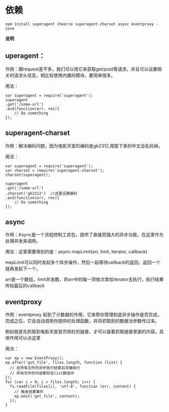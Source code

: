 # 依赖

```
npm install superagent cheerio superagent-charset async eventproxy -save
```

**说明**

## uperagent：

作用：跟request差不多，我们可以用它来获取get/post等请求，并且可以设置相关的请求头信息，相比较使用内置的模块，要简单很多。

用法：
```
var superagent = require('superagent');
superagent
.get('/some-url')
.end(function(err, res){
    // Do something 
});
```

## superagent-charset

作用：解决编码问题，因为电影天堂的编码是gb2312,爬取下来的中文会乱码掉。

用法：

```
var superagent = require('superagent');
var charset = require('superagent-charset');
charset(superagent);

superagent
.get('/some-url')
.charset('gb2312')  //这里设置编码
.end(function(err, res){
    // Do something 
});
```

## async

作用：Async是一个流程控制工具包，提供了直接而强大的异步功能，在这里作为处理并发来调用。

用法：这里需要用到的是：async.mapLimit(arr, limit, iterator, callback) 

mapLimit可以同时发起多个异步操作，然后一起等待callback的返回，返回一个就再发起下一个。 

arr是一个数组，limit并发数，将arr中的每一项依次拿给iterator去执行，执行结果传给最后的callback 

## eventproxy

作用：eventproxy 起到了计数器的作用，它来帮你管理到底异步操作是否完成，完成之后，它会自动调用你提供的处理函数，并将抓取到的数据当参数传过来。

例如我首先抓取到电影天堂首页侧栏的链接，才可以接着抓取链接里面的内容。具体作用可以点这里

用法：

```
var ep = new EventProxy();
ep.after('got_file', files.length, function (list) {
  // 在所有文件的异步执行结束后将被执行 
  // 所有文件的内容都存在list数组中 
});
for (var i = 0; i < files.length; i++) {
  fs.readFile(files[i], 'utf-8', function (err, content) {
    // 触发结果事件 
    ep.emit('got_file', content);
  });
}
```

